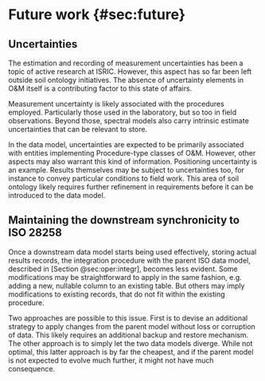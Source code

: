 Future work {#sec:future}
=========================

## Uncertainties

The estimation and recording of measurement uncertainties has been a topic of
active research at ISRIC. However, this aspect has so far been left outside 
soil ontology initiatives. The absence of uncertainty elements in O&M itself
is a contributing factor to this state of affairs.

Measurement uncertainty is likely associated with the procedures employed.
Particularly those used in the laboratory, but so too in field observations.
Beyond those, spectral models also carry intrinsic estimate uncertainties that
can be relevant to store.

In the data model, uncertainties are expected to be primarily associated with
entities implementing Procedure-type classes of O&M. However, other aspects may
also warrant this kind of information. Positioning uncertainty is an example.
Results themselves may be subject to uncertainties too, for instance to convey
particular conditions to field work. This area of soil ontology likely requires
further refinement in requirements before it can be introduced to the data
model.

## Maintaining the downstream synchronicity to ISO 28258

Once a downstream data model starts being used effectively, storing actual
results records, the integration procedure with the parent ISO data model,
described in [Section @sec:oper:integr], becomes less evident. Some
modifications may be straightforward to apply in the same fashion, e.g. adding a
new, nullable column to an existing table. But others may imply modifications to
existing records, that do not fit within the existing procedure.

Two approaches are possible to this issue. First is to devise an additional
strategy to apply changes from the parent model without loss or corruption of
data. This likely requires an additional backup and restore mechanism. The other
approach is to simply let the two data models diverge.  While not optimal, this
latter approach is by far the cheapest, and if the parent model is not expected
to evolve much further, it might not have much consequence.





